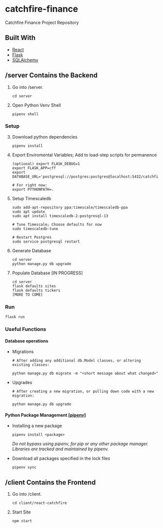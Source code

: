 # catchfire-finance
Catchfire Finance Project Repository 

## Built With

* [React](https://reactjs.org/)
* [Flask](https://flask.palletsprojects.com/en/1.1.x/)
* [SQLAlchemy](https://www.sqlalchemy.org/)

## /server Contains the Backend

1. Go into /server.
   ```
   cd server
   ```

2. Open Python Venv Shell
   ```
   pipenv shell
   ```

### Setup
3. Download python dependencies
   ```
   pipenv install
   ```

4. Export Enviromental Variables; Add to load-step scripts for permanence
   ```
   (optional) export FLASK_DEBUG=1
   export FLASK_APP=cff
   export DATABASE_URL='postgresql://postgres:postgres@localhost:5432/catchfire'
   
   # For right now:
   export PYTHONPATH=.
   ```
   
5. Setup Timescaledb
   ```
   sudo add-apt-repository ppa:timescale/timescaledb-ppa
   sudo apt update
   sudo apt install timescaledb-2-postgresql-13
   
   # Tune Timescale; Choose defaults for now
   sudo timescaledb-tune
   
   # Restart Postgres
   sudo service postgresql restart
   ```
   
6. Generate Database
   ```
   cd server
   python manage.py db upgrade
   ```
   
7. Populate Database [IN PROGRESS]
   ```
   cd server
   flask defaults sites
   flask defaults tickers
   [MORE TO COME]
   ```

### Run
   ```
   flask run
   ```

### Useful Functions
#### Database operations
- Migrations
   ```
   # After adding any additional db.Model classes, or altering existing classes:
  
   python manage.py db migrate -m "<short message about what changed>"
   ```
- Upgrades
   ```
  # After creating a new migration, or pulling down code with a new migration:
  
  python manage.py db upgrade
  ```

#### Python Package Management [[pipenv]](https://pipenv.pypa.io/en/latest/#install-pipenv-today)
- Installing a new package
  ```
  pipenv install <package>
  ```
  _Do not bypass using pipenv, for pip or any other package manager. Libraries are tracked and maintained by pipenv._


- Download all packages specified in the lock files
  ```
  pipenv sync
  ```
## /client Contains the Frontend

1. Go into /client.
   ```
   cd client/react-catchfire
   ```

2. Start Site
   ```
   npm start
   ```

